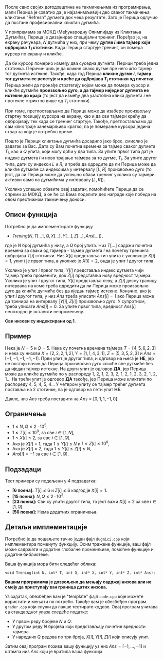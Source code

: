 ﻿
После свих својих догодовштина на такмичењима из програмирања, мали Перица је схватио да је најзанимљивији део сваког такмичења кликтање "Refresh" дугмета док чека резултате. Зато је Перица одлучио да постане професионални кликтач дугмића.

У припремама за МОКД (Међународну Олимпијаду из Кликтања Дугмића), Перица је дизајнирао специјални тренинг. Поређао је, на екрану рачунара, $N$ дугмића у низ, при чему **дугме $i$ има тајмер који одбројава $T_i$ стотинки**. Када Перица стартује тренинг, он помера курсор по екрану и кликће. 

Да би курсор померио између два суседна дугмета, Перици треба једна стотинка. Перичин циљ је да кликне свако дугме пре него што тајмер тог дугмета истекне. Такође, када год Перица **кликне дугме $i$, тајмер тог дугмета се ресетује и креће да одбројава $T_i$ стотинки од почетка**. Перица жели да пронађе стратегију којом може да помера курсор и кликће дугмиће **произвољно дуго, а да тајмер ниједног дугмета не истекне до краја** (то јест да између два узастопна клика дугмета $i$ не протекне стриктно више од $T_i$ стотинки). 

При томе, претпостављамо да Перица може да изабере произвољну стартну позицију курсора на екрану, као и да сви тајмери крећу да одбројавају тек када се тренинг стартује. Такође, претпостављамо да сам клик траје занемарљиво кратко, па је померање курсора једина ствар за коју је потребно време.

Пошто је Перици кликтање дугмића досадило јако брзо, смислио је задатак за Вас. Дата су Вам почетна времена за тајмер сваког дугмета $T_i$, као и $Q$ упита, који могу доћи у два типа. За упите првог типа дат је индекс дугмета $i$ и ново трајање тајмера за то дугме, $T_i$. За упите другог типа, дати су индекси $L$ и $R$, и треба да одредите да ли Перица може да кликће дугмиће са индексима у интервалу $[L, R]$ произвољно дуго (то јест, да ли Перица може да успешно обави тренинг уколико су тајмери активни само на дугмићима у интервалу $[L, R]$).

Уколико успешно обавите овај задатак, помоћићете Перици да се спреми за МОКД, а он ће са Вама поделити део награде које победа на овом престижном такмичењу доноси.

## Описи функција

Потребно је да имплементирате функцију 

- $Trening(N, T[\ldots], Q, X[\ldots], Y[\ldots], Z[\ldots], Ans[\ldots])$,

где је $N$ број дугмића у низу, а $Q$ број упита. Низ $T[\ldots]$ садржи почетна времена за сваки од тајмера - тајмер дугмета $i$ на почетку тренинга одбројава $T[i]$ стотинки. Низ $X[i]$ представља тип упита $i$: уколико је $X[i]=1$, упит $i$ је првог типа, а уколико је $X[i]=2$, онда је упит $i$ другог типа. 

Уколико је упит $i$ првог типа, $Y[i]$ представља индекс дугмета чији тајмер треба променити, док $Z[i]$ представља нову вредност тајмера. Уколико је упит $i$ другог типа, $Y[i]$ представља леву, а $Z[i]$ десну границу интервала на коме треба одредити да ли Перица може произвољно дуго да кликће дугмиће без да иједан тајмер истекне. Коначно, ако је упит $i$ другог типа, у низ $Ans$ треба уписати $Ans[i]=1$ ако Перица може да тренира на интервалу $[Y[i], Z[i]]$ произвољно дуго. У супротном, треба уписати $Ans[i]=0$. За упите првог типа, вредност $Ans[i]$ неопходно је оставити непромењену.

**Сви низови су индексирани од 1.**

## Пример

Нека је $N=5$ и $Q=5$. Нека су почетна времена тајмера $T=[4, 5, 6, 2, 3]$ и нека су низови $X=[2, 2, 2, 1, 2], Y=[1, 1, 4, 3, 1]$, $Z=[5, 3, 5, 2, 3]$ и $Ans=[-1, -1, -1, -1, -1]$. Први упит је другог типа, и одговор на њега је **НЕ**, јер не постоји начин да Перица произвољно дуго кликће све дугмиће без да иједан тајмер истекне. На други упит је одговор **ДА**, јер Перица може да кликће дугмиће по у распореду 1, 2, 1, 2, 3, 2, 1, 2, 1, 2, 3, 2, 1, 2, 1... На трећи упит је одговор **ДА** такође, јер Перица може кликтати по распореду 4, 5, 4, 5, 4... У четвром упиту се тајмер трећег дугмета поставља на 2 стотинке, па је одговор на пети упит **НЕ**. 

Дакле, низ $Ans$ треба поставити на $Ans=[0, 1, 1, -1, 0]$.

## Ограничења 
 - $1\leq N, Q\leq 2\cdot 10^5$,
 - $1\leq T[i] \leq 10^9$, за све $i\in [1, N]$,
 - $1\leq X[i] \leq 2$, за све $i\in [1, Q]$,
 - Ако је $X[i]=1$, тада $1\leq Y[i] \leq N$ и $1\leq Z[i] \leq 10^9$,
 - Ако је $X[i]=2$, тада $1\leq Y[i] \leq Z[i] \leq N$,
 - $Ans[i]=-1$ за све $i\in [1, Q]$.

## Подзадаци
Тест примери су подељени у $4$ подзадатка:

 - **[6 поена]:** $T[i]\leq 6$ и $Z[i]\leq 6$ кадгод је $X[i]=1$.
 - **[15 поена]:** $N, Q\leq 2\cdot 10^3$.
 - **[23 поена]:** Сви су упити другог типа, то јест важи $X[i]=2$ за све $i \in [1, Q]$.
 - **[56 поена]:** Нема додатних ограничења.

## Детаљи имплементације

Потребно је да пошаљете тачно један фајл `dugmici.cpp` који имплементира поменуту функцију. Осим тражене функције, ваш фајл може садржати и додатне глобалне променљиве, помоћне функције и додатне библиотеке.

Ваша функција мора бити следећег облика:

`void Trening(int N, int* T, int Q, int* X, int* Y, int* Z, int* Ans);`

**Вашим програмима је дозвољено да мењају садржај низова али не смеју да приступају ван граница датих низова.**

Уз задатак, обезбеђен вам је "template" фајл `code.cpp` које можете користити и мењати по потреби. Такође вам је обезбеђен програм `grader.cpp` који служи да лакше тестирате кодове. Овај програм учитава са стандардног улаза следеће податке:

* У првом реду бројеве $N$ и $Q$.
* У другом реду $N$ бројева који представљају почетне вредности тајмера.
* У наредних $Q$ редова по три броја, $X[i], Y[i], Z[i]$ који описују упит.

Затим овај програм позива вашу функцију уз низ $Ans=[-1, \ldots, -1]$ и штампа низ $Ans$ који је вратила ваша функција.
